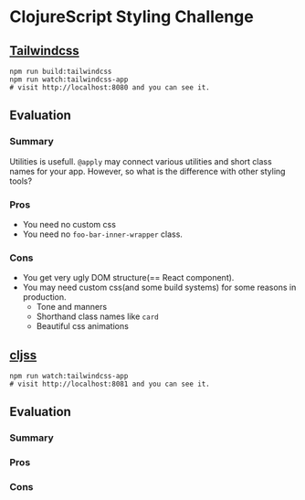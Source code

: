 # ClojureScript Styling Challenge

## [Tailwindcss](https://tailwindcss.com/)

```
npm run build:tailwindcss
npm run watch:tailwindcss-app
# visit http://localhost:8080 and you can see it.
```

## Evaluation
### Summary
Utilities is usefull.
`@apply` may connect various utilities and short class names for your app.
However, so what is the difference with other styling tools?

### Pros
- You need no custom css
- You need no `foo-bar-inner-wrapper` class.

### Cons
- You get very ugly DOM structure(== React component).
- You may need custom css(and some build systems) for some reasons in production.
  - Tone and manners
  - Shorthand class names like `card`
  - Beautiful css animations

## [cljss](https://github.com/clj-commons/cljss)

```
npm run watch:tailwindcss-app
# visit http://localhost:8081 and you can see it.
```

## Evaluation
### Summary


### Pros


### Cons
